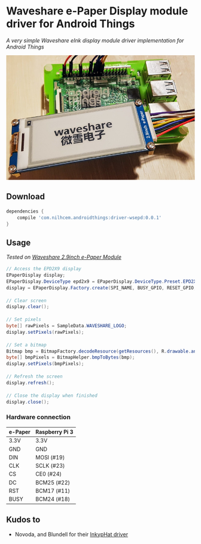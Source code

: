 # Waveshare e-Paper Display module driver for Android Things

*A very simple Waveshare eInk display module driver implementation for Android Things*  

![preview][]  

## Download

```groovy
dependencies {
    compile 'com.nilhcem.androidthings:driver-wsepd:0.0.1'
}
```

## Usage

*Tested on [Waveshare 2.9inch e-Paper Module][module_wiki]*

```java
// Access the EPD2X9 display
EPaperDisplay display;
EPaperDisplay.DeviceType epd2x9 = EPaperDisplay.DeviceType.Preset.EPD2X9.deviceType;
display = EPaperDisplay.Factory.create(SPI_NAME, BUSY_GPIO, RESET_GPIO, DC_GPIO, epd2x9);

// Clear screen
display.clear();

// Set pixels
byte[] rawPixels = SampleData.WAVESHARE_LOGO;
display.setPixels(rawPixels);

// Set a bitmap
Bitmap bmp = BitmapFactory.decodeResource(getResources(), R.drawable.android);
byte[] bmpPixels = BitmapHelper.bmpToBytes(bmp);
display.setPixels(bmpPixels);

// Refresh the screen
display.refresh();

// Close the display when finished
display.close();
```

### Hardware connection

| e-Paper | Raspberry Pi 3 |
| ------- | -------------- |
| 3.3V    | 3.3V           |
| GND     | GND            |
| DIN     | MOSI (#19)     |
| CLK     | SCLK (#23)     |
| CS      | CE0 (#24)      |
| DC      | BCM25 (#22)    |
| RST     | BCM17 (#11)    |
| BUSY    | BCM24 (#18)    |

## Kudos to

* Novoda, and Blundell for their [InkypHat driver][inkyphat]

[preview]: https://raw.githubusercontent.com/Nilhcem/wsepd-androidthings/master/assets/preview.jpg
[module_wiki]: http://www.waveshare.com/wiki/2.9inch_e-Paper_Module
[inkyphat]: https://www.novoda.com/blog/porting-a-python-library-to-android-things-the-inkyphat/
